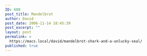 ```yaml
---
ID: 600
post_title: Mandelbrot
author: David
post_date: 2006-11-14 18:45:39
post_excerpt: ""
layout: post
permalink: >
  https://macs.local/david/mandelbrot-shark-and-a-unlucky-seal/
published: true
---
```

<object width="625" height="455"><param name="movie" value="http://www.youtube.com/v/zJ6i6glHXHY&rel=1"></param><param name="wmode" value="transparent"></param><embed src="http://www.youtube.com/v/zJ6i6glHXHY&rel=1" type="application/x-shockwave-flash" wmode="transparent" width="625" height="455"></embed></object>
